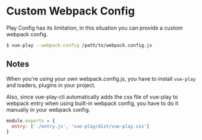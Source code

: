 # Custom Webpack Config

Play Config has its limitation, in this situation you can provide a custom webpack config.

```bash
$ vue-play --webpack-config /path/to/webpack.config.js
```

## Notes

When you're using your own webpack.config.js, you have to install `vue-play` and loaders, plugins in your project.

Also, since vue-play-cli automatically adds the css file of vue-play to webpack entry when using built-in webpack config, you have to do it manually in your webpack config.

```js
module.exports = {
  entry: ['./entry.js', 'vue-play/dist/vue-play.css']
}
```

